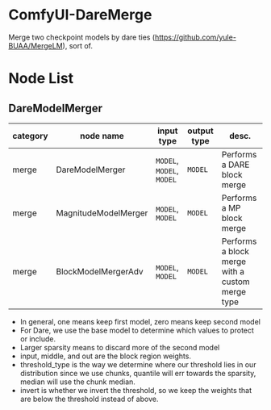 # ComfyUI-DareMerge
Merge two checkpoint models by dare ties (https://github.com/yule-BUAA/MergeLM), sort of.

# Node List

## DareModelMerger

|category|node name|input type|output type|desc.|
| --- | --- | --- | --- | --- |
|merge|DareModelMerger|`MODEL`, `MODEL`, `MODEL`|`MODEL`|Performs a DARE block merge|
|merge|MagnitudeModelMerger|`MODEL`, `MODEL`|`MODEL`|Performs a MP block merge|
|merge|BlockModelMergerAdv|`MODEL`, `MODEL`|`MODEL`|Performs a block merge with a custom merge type|

* In general, one means keep first model, zero means keep second model
* For Dare, we use the base model to determine which values to protect or include.
* Larger sparsity means to discard more of the second model
* input, middle, and out are the block region weights.
* threshold_type is the way we determine where our threshold lies in our distribution since we use chunks, quantile will err towards the sparsity, median will use the chunk median.
* invert is whether we invert the threshold, so we keep the weights that are below the threshold instead of above.


